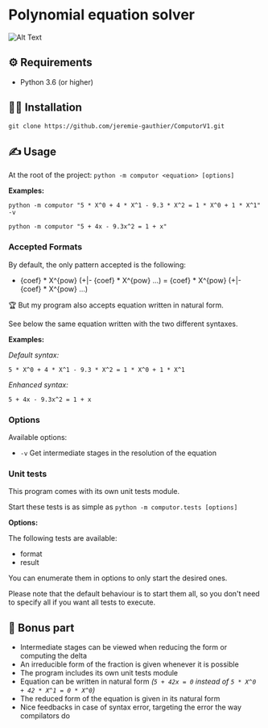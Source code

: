 # Polynomial equation solver

![Alt Text](https://media2.giphy.com/media/9cpXRPjZuo6pq/giphy.gif?cid=ecf05e474ac62853aba498f4c88ac857ff07c383d3b2efd0&rid=giphy.gif)

## ⚙️ Requirements 

- Python 3.6 (or higher)


## 👨‍💻 Installation 

`git clone https://github.com/jeremie-gauthier/ComputorV1.git`

## ✍️ Usage 

At the root of the project: `python -m computor <equation> [options]`

**Examples:**

`python -m computor "5 * X^0 + 4 * X^1 - 9.3 * X^2 = 1 * X^0 + 1 * X^1" -v`

`python -m computor "5 + 4x - 9.3x^2 = 1 + x"`

### Accepted Formats

By default, the only pattern accepted is the following:

- {coef} \* X^{pow} (+|- {coef} \* X^{pow} ...) = {coef} \* X^{pow} (+|- {coef} \* X^{pow} ...)

🏆 But my program also accepts equation written in natural form.

See below the same equation written with the two different syntaxes.

**Examples:**

_Default syntax:_

`5 * X^0 + 4 * X^1 - 9.3 * X^2 = 1 * X^0 + 1 * X^1`

_Enhanced syntax:_

`5 + 4x - 9.3x^2 = 1 + x`

### Options

Available options:

- ```-v``` Get intermediate stages in the resolution of the equation

### Unit tests

This program comes with its own unit tests module.

Start these tests is as simple as `python -m computor.tests [options]`

**Options:**

The following tests are available:

- format
- result

You can enumerate them in options to only start the desired ones.

Please note that the default behaviour is to start them all, so you don't need to specify all if you want all tests to execute.

## 🚀 Bonus part 

- Intermediate stages can be viewed when reducing the form or computing the delta
- An irreducible form of the fraction is given whenever it is possible
- The program includes its own unit tests module
- Equation can be written in natural form _(`5 + 42x = 0` instead of `5 * X^0 + 42 * X^1 = 0 * X^0`)_
- The reduced form of the equation is given in its natural form
- Nice feedbacks in case of syntax error, targeting the error the way compilators do
